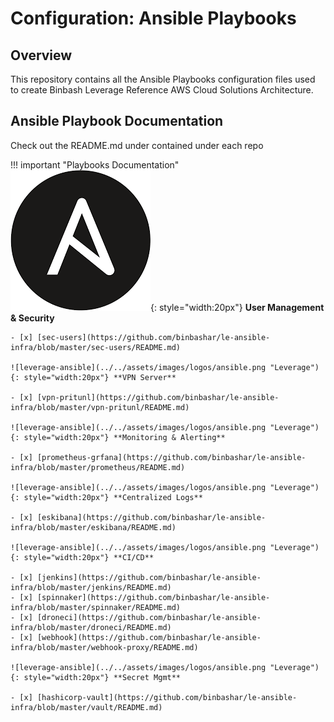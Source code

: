 # Configuration: Ansible Playbooks

## Overview
This repository contains all the Ansible Playbooks configuration files used to create 
Binbash Leverage Reference AWS Cloud Solutions Architecture.

## Ansible Playbook Documentation
Check out the README.md under contained under each repo

!!! important "Playbooks Documentation"    
    ![leverage-ansible](../../assets/images/logos/ansible.png "Leverage"){: style="width:20px"} **User Management & Security**  
    
    - [x] [sec-users](https://github.com/binbashar/le-ansible-infra/blob/master/sec-users/README.md)
        
    ![leverage-ansible](../../assets/images/logos/ansible.png "Leverage"){: style="width:20px"} **VPN Server**    
    
    - [x] [vpn-pritunl](https://github.com/binbashar/le-ansible-infra/blob/master/vpn-pritunl/README.md)
    
    ![leverage-ansible](../../assets/images/logos/ansible.png "Leverage"){: style="width:20px"} **Monitoring & Alerting**    
    
    - [x] [prometheus-grfana](https://github.com/binbashar/le-ansible-infra/blob/master/prometheus/README.md)
    
    ![leverage-ansible](../../assets/images/logos/ansible.png "Leverage"){: style="width:20px"} **Centralized Logs**   
    
    - [x] [eskibana](https://github.com/binbashar/le-ansible-infra/blob/master/eskibana/README.md)
    
    ![leverage-ansible](../../assets/images/logos/ansible.png "Leverage"){: style="width:20px"} **CI/CD**  
    
    - [x] [jenkins](https://github.com/binbashar/le-ansible-infra/blob/master/jenkins/README.md)
    - [x] [spinnaker](https://github.com/binbashar/le-ansible-infra/blob/master/spinnaker/README.md)
    - [x] [droneci](https://github.com/binbashar/le-ansible-infra/blob/master/droneci/README.md)
    - [x] [webhook](https://github.com/binbashar/le-ansible-infra/blob/master/webhook-proxy/README.md)
    
    ![leverage-ansible](../../assets/images/logos/ansible.png "Leverage"){: style="width:20px"} **Secret Mgmt**  
    
    - [x] [hashicorp-vault](https://github.com/binbashar/le-ansible-infra/blob/master/vault/README.md)
